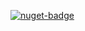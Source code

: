 [![nuget-badge](https://img.shields.io/badge/nuget-active-blue.svg)](https://www.nuget.org/packages/NequeoSerialisation)
